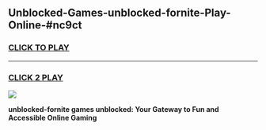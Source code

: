 
## Unblocked-Games-unblocked-fornite-Play-Online-#nc9ct
<h3>
<a href="https://premium.freeplayer.one?title=unblocked-fornite&ref=27F">CLICK TO PLAY</a></h3>
<hr>

<h3>
<a href="https://premium.freeplayer.one?title=unblocked-fornite&ref=27F">CLICK 2 PLAY</a>
  
</h3>

<a href="https://premium.freeplayer.one?title=unblocked-fornite&ref=27F"><img src="https://clearcache.store/games.png"></a>


**unblocked-fornite games unblocked: Your Gateway to Fun and Accessible Online Gaming**
